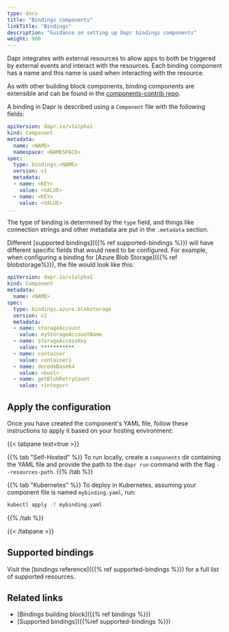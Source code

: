 ```yaml
---
type: docs
title: "Bindings components"
linkTitle: "Bindings"
description: "Guidance on setting up Dapr bindings components"
weight: 900
---
```


Dapr integrates with external resources to allow apps to both be triggered by external events and interact with the resources. Each binding component has a name and this name is used when interacting with the resource.

As with other building block components, binding components are extensible and can be found in the [components-contrib repo](https://github.com/dapr/components-contrib).

A binding in Dapr is described using a `Component` file with the following fields:

```yaml
apiVersion: dapr.io/v1alpha1
kind: Component
metadata:
  name: <NAME>
  namespace: <NAMESPACE>
spec:
  type: bindings.<NAME>
  version: v1
  metadata:
  - name: <KEY>
    value: <VALUE>
  - name: <KEY>
    value: <VALUE>
...
```

The type of binding is determined by the `type` field, and things like connection strings and other metadata are put in the `.metadata` section.

Different [supported bindings]({{% ref supported-bindings %}}) will have different specific fields that would need to be configured. For example, when configuring a binding for [Azure Blob Storage]({{% ref blobstorage%}}), the file would look like this:

```yaml
apiVersion: dapr.io/v1alpha1
kind: Component
metadata:
  name: <NAME>
spec:
  type: bindings.azure.blobstorage
  version: v1
  metadata:
  - name: storageAccount
    value: myStorageAccountName
  - name: storageAccessKey
    value: ***********
  - name: container
    value: container1
  - name: decodeBase64
    value: <bool>
  - name: getBlobRetryCount
    value: <integer>
```

## Apply the configuration

Once you have created the component's YAML file, follow these instructions to apply it based on your hosting environment:


{{< tabpane text=true >}}

{{% tab "Self-Hosted" %}}
To run locally, create a `components` dir containing the YAML file and provide the path to the `dapr run` command with the flag `--resources-path`.
{{% /tab %}}

{{% tab "Kubernetes" %}}
To deploy in Kubernetes, assuming your component file is named `mybinding.yaml`, run:

```bash
kubectl apply -f mybinding.yaml
```
{{% /tab %}}

{{< /tabpane >}}

## Supported bindings

Visit the [bindings reference]({{% ref supported-bindings %}}) for a full list of supported resources.

## Related links
- [Bindings building block]({{% ref bindings %}})
- [Supported bindings]({{%ref supported-bindings %}})
